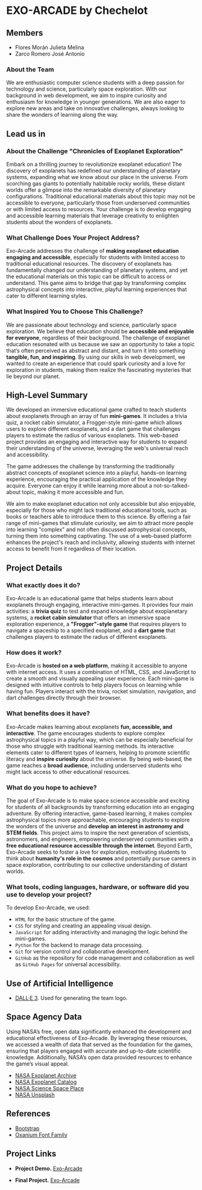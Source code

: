 # EXO-ARCADE by Chechelot

## Members

- Flores Morán Julieta Melina
- Zarco Romero José Antonio 

### About the Team

We are enthusiastic computer science students with a deep passion for technology and science, particularly space exploration. With our background in web development, we aim to inspire curiosity and enthusiasm for knowledge in younger generations. We are also eager to explore new areas and take on innovative challenges, always looking to share the wonders of learning along the way.

## Lead us in

### About the Challenge "Chronicles of Exoplanet Exploration"

Embark on a thrilling journey to revolutionize exoplanet education! The discovery of exoplanets has redefined our understanding of planetary systems, expanding what we know about our place in the universe. From scorching gas giants to potentially habitable rocky worlds, these distant worlds offer a glimpse into the remarkable diversity of planetary configurations. Traditional educational materials about this topic may not be accessible to everyone, particularly those from underserved communities or with limited access to resources. Your challenge is to develop engaging and accessible learning materials that leverage creativity to enlighten students about the wonders of exoplanets.

### What Challenge Does Your Project Address?
Exo-Arcade addresses the challenge of **making exoplanet education engaging and accessible**, especially for students with limited access to traditional educational resources. The discovery of exoplanets has fundamentally changed our understanding of planetary systems, and yet the educational materials on this topic can be difficult to access or understand. This game aims to bridge that gap by transforming complex astrophysical concepts into interactive, playful learning experiences that cater to different learning styles.

### What Inspired You to Choose This Challenge?
We are passionate about technology and science, particularly space exploration. We believe that education should be **accessible and enjoyable for everyone**, regardless of their background. The challenge of exoplanet education resonated with us because we saw an opportunity to take a topic that’s often perceived as abstract and distant, and turn it into something **tangible, fun, and inspiring**. By using our skills in web development, we wanted to create an experience that could spark curiosity and a love for exploration in students, making them realize the fascinating mysteries that lie beyond our planet.

## High-Level Summary

We developed an immersive educational game crafted to teach students about exoplanets through an array of fun **mini-games**. It includes a trivia quiz, a rocket cabin simulator, a Frogger-style mini-game which allows users to explore different exoplanets, and a dart game that challenges players to estimate the radius of various exoplanets. This web-based project provides an engaging and interactive way for students to expand their understanding of the universe, leveraging the web's universal reach and accessibility. 

The game addresses the challenge by transforming the traditionally abstract concepts of exoplanet science into a playful, hands-on learning experience, encouraging the practical application of the knowledge they acquire. Everyone can enjoy it while learning more about a not-so-talked-about topic, making it more accessible and fun. 

We aim to make exoplanet education not only accessible but also enjoyable, especially for those who might lack traditional educational tools, such as books or teachers able to introduce them to this science. By offering a fair range of mini-games that stimulate curiosity, we aim to attract more people into learning "complex" and not often discussed astrophysical concepts, turning them into something captivating. The use of a web-based platform enhances the project's reach and inclusivity, allowing students with internet access to benefit from it regardless of their location.

## Project Details

### What exactly does it do?

Exo-Arcade is an educational game that helps students learn about exoplanets through engaging, interactive mini-games. It provides four main activities: a **trivia quiz** to test and expand knowledge about exoplanetary systems, a **rocket cabin simulator** that offers an immersive space exploration experience, a **"Frogger"-style game** that requires players to navigate a spaceship to a specified exoplanet, and a **dart game** that challenges players to estimate the radius of different exoplanets.

### How does it work?

Exo-Arcade is **hosted on a web platform**, making it accessible to anyone with internet access. It uses a combination of HTML, CSS, and JavaScript to create a smooth and visually appealing user experience. Each mini-game is designed with intuitive controls to help players focus on learning while having fun. Players interact with the trivia, rocket simulation, navigation, and dart challenges directly through their browser. 

### What benefits does it have? 

Exo-Arcade makes learning about exoplanets **fun, accessible, and interactive**. The game encourages students to explore complex astrophysical topics in a playful way, which can be especially beneficial for those who struggle with traditional learning methods. Its interactive elements cater to different types of learners, helping to promote scientific literacy and **inspire curiosity** about the universe. By being web-based, the game reaches a **broad audience**, including underserved students who might lack access to other educational resources.

### What do you hope to achieve?

The goal of Exo-Arcade is to make space science accessible and exciting for students of all backgrounds by transforming education into an engaging adventure. By offering interactive, game-based learning, it makes complex astrophysical topics more approachable, encouraging students to explore the wonders of the universe and **develop an interest in astronomy and STEM fields**. This project aims to inspire the next generation of scientists, astronomers, and engineers, empowering underserved communities with a **free educational resource accessible through the internet**. Beyond Earth, Exo-Arcade seeks to foster a love for exploration, motivating students to think about **humanity's role in the cosmos** and potentially pursue careers in space exploration, contributing to our collective understanding of distant worlds.

### What tools, coding languages, hardware, or software did you use to develop your project?

To develop Exo-Arcade, we used:

- `HTML` for the basic structure of the game.
- `CSS` for styling and creating an appealing visual design.
- `JavaScript` for adding interactivity and managing the logic behind the mini-games.
- `Python` for the backend to manage data processing.
- `Git` for version control and collaborative development.
- `GitHub` as the repository for code management and collaboration as well as `GitHub Pages` for universal accessibility.

## Use of Artificial Intelligence

- [DALL·E 3](https://openai.com/index/dall-e-3/). Used for generating the team logo.

## Space Agency Data

Using NASA’s free, open data significantly enhanced the development and educational effectiveness of Exo-Arcade. By leveraging these resources, we accessed a wealth of data that served as the foundation for the games, ensuring that players engaged with accurate and up-to-date scientific knowledge. Additionally, NASA’s open data provided resources to enhance the game’s visual appeal.

- [NASA Exoplanet Archive](https://exoplanetarchive.ipac.caltech.edu/)
- [NASA Exoplanet Catalog](https://science.nasa.gov/exoplanets/exoplanet-catalog/)
- [NASA Science Space Place](https://spaceplace.nasa.gov/all-about-exoplanets/en/)
- [NASA Unsplash](https://unsplash.com/es/@nasa)

## References

- [Bootstrap](https://blog.getbootstrap.com/)
- [Oxanium Font Family](https://github.com/sevmeyer/oxanium)

## Project Links

- **Project Demo.** [Exo-Arcade](https://docs.google.com/presentation/d/1yiyx2QJNZFE5VuLySeJu9tEI_JwIi7ysefy6HA38SFM/edit?usp=sharing)

- **Final Project.**
[Exo-Arcade](https://julietanilem.github.io/)
